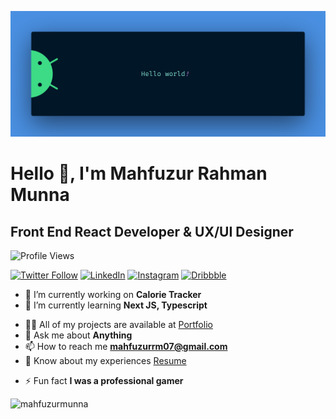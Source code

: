 <!-- Profile Banner -->
![MasterHead](https://raw.githubusercontent.com/ahmadhassan7/ahmadhassan7/master/resources/banner.png)

<!-- Introduction -->
# Hello 👋, I'm Mahfuzur Rahman Munna
## Front End React Developer & UX/UI Designer

<!-- Profile Views Counter -->
![Profile Views](https://komarev.com/ghpvc/?username=mahfuzurmunna&label=Profile%20views&color=0e75b6&style=flat)

<!-- Social Media Badges -->
[![Twitter Follow](https://img.shields.io/twitter/follow/mahfuzurmunna_r?logo=twitter&style=for-the-badge)](https://twitter.com/mahfuzurmunna_r)
[![LinkedIn](https://img.shields.io/badge/LinkedIn--blue?style=for-the-badge&logo=linkedin)](https://linkedin.com/in/mahfuzurmunna)
[![Instagram](https://img.shields.io/badge/Instagram--red?style=for-the-badge&logo=instagram)](https://instagram.com/mahfuzmunna07)
[![Dribbble](https://img.shields.io/badge/Dribbble--pink?style=for-the-badge&logo=dribbble)](https://dribbble.com/mahfuzurmunna)

<!-- Current Focus -->
- 🔭 I’m currently working on **Calorie Tracker**
- 🌱 I’m currently learning **Next JS, Typescript**

<!-- Projects and Contact Info -->
- 👨‍💻 All of my projects are available at [Portfolio](https://mahfuzurmunna-v1.netlify.app/)
- 💬 Ask me about **Anything**
- 📫 How to reach me **mahfuzurrm07@gmail.com**
- 📄 Know about my experiences [Resume](https://drive.google.com/file/d/12T2OGKNeQu0xXw0vsn_rlQl4QeZpjRuh/view?usp=sharing)

<!-- Fun Fact -->
- ⚡ Fun fact **I was a professional gamer**



<!-- GitHub Stats -->
<p align="center">
  <img align="left" src="https://github-readme-stats.vercel.app/api/top-langs?username=mahfuzurmunna&show_icons=true&locale=en&layout=compact" alt="mahfuzurmunna" />
</p>
